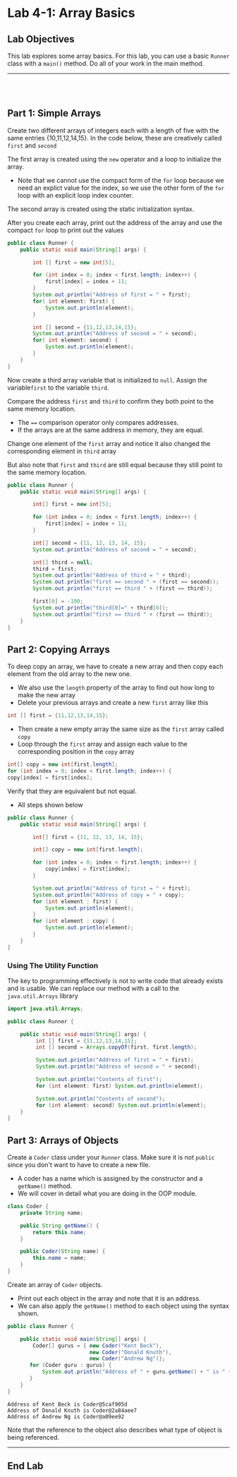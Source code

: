 # Lab 4-1: Array Basics


## Lab Objectives

This lab explores some array basics. For this lab, you can use a basic `Runner` class with a `main()` method. Do all of your work in the main method.

---
<br/>
<br/>

## Part 1: Simple Arrays

Create two different arrays of integers each with a length of five with the same entries {10,11,12,14,15}. In the code below, these are creatively called `first` and `second`

The first array is created using the `new` operator and a loop to initialize the array.
- Note that we cannot use the compact form of the `for` loop because we need an explict value for the index, so we use the other form of the `for` loop with an explicit loop index counter.

The second array is created using the static initialization syntax.

After you create each array, print out the address of the array and use the compact `for` loop to print out the values

```java
public class Runner {
    public static void main(String[] args) {

        int [] first = new int[5];

        for (int index = 0; index < first.length; index++) {
            first[index] = index + 11;
        }
        System.out.println("Address of first = " + first);
        for( int element: first) {
            System.out.println(element);
        }

        int [] second = {11,12,13,14,15};
        System.out.println("Address of second = " + second);
        for( int element: second) {
            System.out.println(element);
        }
    }
}
```
Now create a third array variable that is initialized to `null`. Assign the variable`first` to the variable `third`.

Compare the address `first` and `third` to confirm they both point to the same memory location.  
- The `==` comparison operator only compares addresses. 
- If the arrays are at the same address in memory, they are equal. 

Change one element of the `first` array and notice it also changed the corresponding element in `third` array

But also note that `first` and `third` are still equal because they still point to the same memory location.


```java
public class Runner {
    public static void main(String[] args) {

        int[] first = new int[5];

        for (int index = 0; index < first.length; index++) {
            first[index] = index + 11;
        }

        int[] second = {11, 12, 13, 14, 15};
        System.out.println("Address of second = " + second);

        int[] third = null;
        third = first;
        System.out.println("Address of third = " + third);
        System.out.println("first == second " + (first == second));
        System.out.println("first == third " + (first == third));

        first[0] = -100;
        System.out.println("third[0]=" + third[0]);
        System.out.println("first == third " + (first == third));
    }
}
```

## Part 2: Copying Arrays

To deep copy an array, we have to create a new array and then copy each element from the old array to the new one.
- We also use the `length` property of the array to find out how long to make the new array
- Delete your previous arrays and create a new `first` array like this 

```java 
int [] first = {11,12,13,14,15};
```

- Then create a new empty array the same size as the `first` array called `copy`
- Loop through the `first` array and assign each value to the corresponding position in the `copy` array

```java
int[] copy = new int[first.length];
for (int index = 0; index < first.length; index++) {
copy[index] = first[index];
```

Verify that they are equivalent but not equal.
- All steps shown below

```java
public class Runner {
    public static void main(String[] args) {

        int[] first = {11, 12, 13, 14, 15};

        int[] copy = new int[first.length];

        for (int index = 0; index < first.length; index++) {
            copy[index] = first[index];
        }

        System.out.println("Address of first = " + first);
        System.out.println("Address of copy = " + copy);
        for (int element : first) {
            System.out.println(element);
        }
        for (int element : copy) {
            System.out.println(element);
        }
    }
}
```

### Using The Utility Function

The key to programming effectively is not to write code that already exists and is usable. We can replace our method with a call to the `java.util.Arrays` library

```java
import java.util.Arrays;

public class Runner {

	public static void main(String[] args) {
		 int [] first = {11,12,13,14,15};
		 int [] second = Arrays.copyOf(first, first.length);

		 System.out.println("Address of first = " + first);
		 System.out.println("Address of second = " + second);

		 System.out.println("Contents of first");
		 for (int element: first) System.out.println(element);

		 System.out.println("Contents of second");
		 for (int element: second) System.out.println(element);
	}
}
```

## Part 3: Arrays of Objects

Create a `Coder` class under your `Runner` class. Make sure it is not `public` since you don't want to have to create a new file. 
- A coder has a name which is assigned by the constructor and a `getName()` method.
- We will cover in detail what you are doing in the OOP module.

```java
class Coder {
	private String name;

	public String getName() {
		return this.name;
	}

	public Coder(String name) {
		this.name = name;
	}
}
```

Create an array of `Coder` objects. 
- Print out each object in the array and note that it is an address. 
- We can also apply the `getName()` method to each object using the syntax shown.

```java
public class Runner {

	public static void main(String[] args) {
		Coder[] gurus = { new Coder("Kent Beck"), 
				          new Coder("Donald Knuth"), 
				          new Coder("Andrew Ng")};
       for (Coder guru : gurus) {
    	   System.out.println("Address of " + guru.getName() + " is " + guru);
       }
	}
}
```
```console
Address of Kent Beck is Coder@5caf905d
Address of Donald Knuth is Coder@2a84aee7
Address of Andrew Ng is Coder@a09ee92
```

Note that the reference to the object also describes what type of object is being referenced.


---

## End Lab
